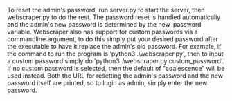 To reset the admin's password, run server.py to start the server, then webscraper.py to do the rest.
The password reset is handled automatically and the admin's new password is determined by the new_password variable.
Webscraper also has support for custom passwords via a commandline argument, to do this simply put your desired password after the executable to have it replace the admin's old password. For example, if the command to run the program is 'python3 .\webscraper.py', then to input a custom password simply do 'python3 .\webscraper.py custom_password'. If no custom password is selected, then the default of "coalescence" will be used instead.
Both the URL for resetting the admin's password and the new password itself are printed, so to login as admin, simply enter the new password.
